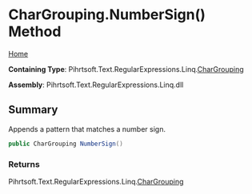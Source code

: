 # CharGrouping\.NumberSign\(\) Method

[Home](../../../../../../README.md)

**Containing Type**: Pihrtsoft\.Text\.RegularExpressions\.Linq\.[CharGrouping](../README.md)

**Assembly**: Pihrtsoft\.Text\.RegularExpressions\.Linq\.dll

## Summary

Appends a pattern that matches a number sign\.

```csharp
public CharGrouping NumberSign()
```

### Returns

Pihrtsoft\.Text\.RegularExpressions\.Linq\.[CharGrouping](../README.md)

